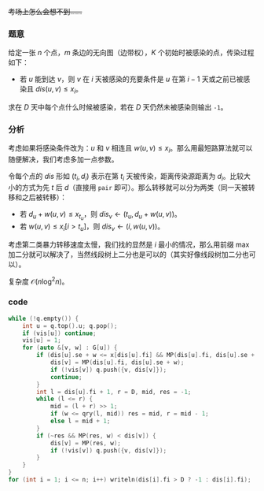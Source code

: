 ~~考场上怎么会想不到……~~

### 题意

给定一张 $n$ 个点，$m$ 条边的无向图（边带权），$K$ 个初始时被感染的点，传染过程如下：

- 若 $u$ 能到达 $v$，则 $v$ 在 $i$ 天被感染的充要条件是 $u$ 在第 $i-1$ 天或之前已被感染且 $dis(u,v) \le x_i$。

求在 $D$ 天中每个点什么时候被感染，若在 $D$ 天仍然未被感染则输出 `-1`。

### 分析

考虑如果将感染条件改为：$u$ 和 $v$ 相连且 $w(u,v) \le x_i$。那么用最短路算法就可以随便解决，我们考虑多加一点参数。

令每个点的 $dis$ 形如 $(t_i,d_i)$ 表示在第 $t_i$ 天被传染，距离传染源距离为 $d_i$。比较大小的方式为先 $t$ 后 $d$（直接用 `pair` 即可）。那么转移就可以分为两类（同一天被转移和之后被转移）：

- 若 $d_u+w(u,v) \le x_{t_u}$，则 $dis_v \gets (t_u,d_u+w(u,v))$。
- 若 $w(u,v) \le x_i[i>t_u]$，则 $dis_v \gets (i,w(u,v))$。

考虑第二类暴力转移速度太慢，我们找的显然是 $i$ 最小的情况，那么用前缀 $\max$ 加二分就可以解决了，当然线段树上二分也是可以的（其实好像线段树加二分也可以）。

复杂度 $\mathcal O(n\log^2n)$。

### code

```cpp
while (!q.empty()) {
	int u = q.top().u; q.pop();
	if (vis[u]) continue;
	vis[u] = 1;
	for (auto &[v, w] : G[u]) {
		if (dis[u].se + w <= x[dis[u].fi] && MP(dis[u].fi, dis[u].se + w) < dis[v]) {
			dis[v] = MP(dis[u].fi, dis[u].se + w);
			if (!vis[v]) q.push({v, dis[v]});
			continue;
		}
		int l = dis[u].fi + 1, r = D, mid, res = -1;
		while (l <= r) {
			mid = (l + r) >> 1;
			if (w <= qry(l, mid)) res = mid, r = mid - 1;
			else l = mid + 1;
		}
		if (~res && MP(res, w) < dis[v]) {
			dis[v] = MP(res, w);
			if (!vis[v]) q.push({v, dis[v]});
		}
	}
}
for (int i = 1; i <= n; i++) writeln(dis[i].fi > D ? -1 : dis[i].fi);
```